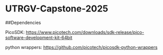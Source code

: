# UTRGV-Capstone-2025
##Dependencies

PicoSDK:
https://www.picotech.com/downloads/sdk-release/pico-software-development-kit-64bit

python wrappers:
https://github.com/picotech/picosdk-python-wrappers
